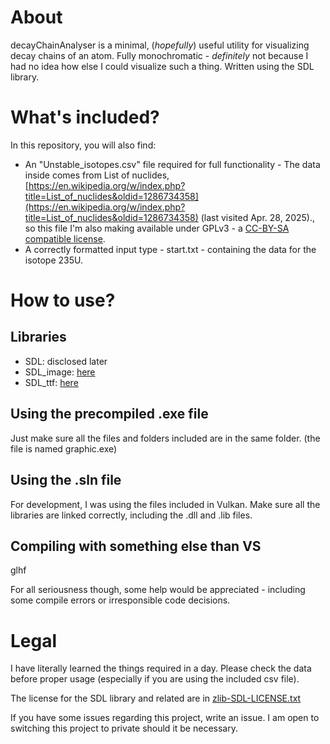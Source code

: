 # About

decayChainAnalyser is a minimal, (*hopefully*) useful utility for visualizing decay chains of an atom. Fully monochromatic - *definitely* not because I had no idea how else I could visualize such a thing.
Written using the SDL library.
# What's included?
In this repository, you will also find:
- An "Unstable_isotopes.csv" file required for full functionality - The data inside comes from List of nuclides, [https://en.wikipedia.org/w/index.php?title=List_of_nuclides&oldid=1286734358](https://en.wikipedia.org/w/index.php?title=List_of_nuclides&oldid=1286734358) (last visited Apr. 28, 2025)., so this file I'm also making available under GPLv3 - a [CC-BY-SA compatible license](https://creativecommons.org/share-your-work/licensing-considerations/compatible-licenses/). 
- A correctly formatted input type - start.txt - containing the data for the isotope 235U.
# How to use?
## Libraries
- SDL: disclosed later
- SDL_image: [here](https://github.com/libsdl-org/SDL_image?tab=Zlib-1-ov-file)
- SDL_ttf: [here](https://github.com/libsdl-org/SDL_ttf)
## Using the precompiled .exe file

Just make sure all the files and folders included are in the same folder. (the file is named graphic.exe)
## Using the .sln file

For development, I was using the files included in Vulkan. Make sure all the libraries are linked correctly, including the .dll and .lib files.
## Compiling with something else than VS
glhf

For all seriousness though, some help would be appreciated - including some compile errors or irresponsible code decisions.

# Legal

I have literally learned the things required in a day. Please check the data before proper usage (especially if you are using the included csv file).

The license for the SDL library and related are in [zlib-SDL-LICENSE.txt](https://github.com/InubiquidousMonke/decayChainAnalyser/blob/main/zlib-SDL-LICENSE.txt "zlib-SDL-LICENSE.txt")

If you have some issues regarding this project, write an issue. I am open to switching this project to private should it be necessary.
